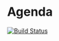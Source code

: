 # Agenda
[![Build Status](https://travis-ci.org/tpisntgod/Agenda.svg?branch=master)](https://travis-ci.org/tpisntgod/Agenda)
